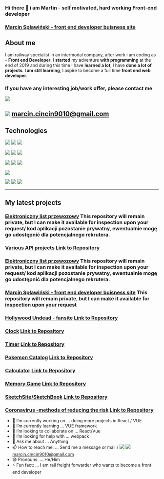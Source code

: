 ### Hi there 👋 i am Martin - self motivated, hard working Front-end developer

### [Marcin Spławiński - front end developer buisness site](https://marcinsplawinski.netlify.app/     "Marcin Spławiński - front end developer buisness site")

## About me

I am railway specialist in an intermodal company, after work i am coding as -  **Front end Developer**.
I **started** my adventure **with programming** at the end of 2019 and during this time I have **learned a lot**, I have **done a lot of projects**. **I am still learning**, I aspire to become a full time **front end web developer**.

### If you have any interesting job/work offer, please contact me

[![](https://img.shields.io/badge/-Linkedin-%230077B5?logo=linkedin)](https://www.linkedin.com/in/marcinsplawinskiprogramistajavascript/ "![](https://img.shields.io/badge/-Linkedin-%230077B5?logo=linkedin)")

![](https://img.shields.io/badge/-Gmail-orange?logo=gmail) marcin.cincin9010@gmail.com
------------
## Technologies

![](https://img.shields.io/badge/-HTML5-orange?logo=html5)
![](https://img.shields.io/badge/-CSS3-%231572B6?logo=CSS3)
![](https://img.shields.io/badge/-JavaScript-%23000?logo=javascript)

![](https://img.shields.io/badge/-Sass-%23000?logo=sass)
![](https://img.shields.io/badge/-Tailwind%20CSS-%23000?logo=tailwind-css)
![](https://img.shields.io/badge/-GraphQL-%23000?logo=GraphQL)

![](https://img.shields.io/badge/-VUE3-%23000?logo=vue.js)
![](https://img.shields.io/badge/-Gridsome-%23000?logo=gridsome)
![](https://img.shields.io/badge/-NUXT-%23000?logo=nuxt.js)

![](https://img.shields.io/badge/-React-%23000?logo=react)

![](https://img.shields.io/badge/-Visual%20Studio%20Code-%23000?logo=visual-studio-code)
![](https://img.shields.io/badge/-Git-%23000?logo=git)
![](https://img.shields.io/badge/-Adobe%20xD-%23000?logo=adobe-xd)

------------

## My latest projects


### [Elektroniczny list przewozowy](https://blacharstwo-radomsko.pl/     "Strona internetowa zakładu blacharskiego z Radomska")  This repository will remain private, but I can make it available for inspection upon your request/ kod aplikacji pozostanie prywatny, ewentualnie mogę go udostępnić dla potencjalnego rekrutera.
### [Various API projects](https://various-api.netlify.app/ "Various API projects") [Link to Repository](https://github.com/yakuza16/Various-API "Link to Repository")
### [Elektroniczny list przewozowy](https://elp.netlify.app/     "Aplikacja pozwalająca na stworzenie pociągu - dodanie podstawowych informacji o nadawcy przesyłki oraz odbiorcy. Dodanie wagonów i kontenerów. Oraz wygenerowanie kodu XML który należy skopiować do np. notatnika i zapisać z rozszerzeniem .xml. Plik zaczytuje się do systemu Elektroniczny List Przewozowy co pozwala nadać pociąg")  This repository will remain private, but I can make it available for inspection upon your request/ kod aplikacji pozostanie prywatny, ewentualnie mogę go udostępnić dla potencjalnego rekrutera.
### [Marcin Spławiński - front end developer buisness site](https://marcinsplawinski.netlify.app/     "Marcin Spławiński - front end developer buisness site")  This repository will remain private, but I can make it available for inspection upon your request
### [Hollywood Undead - fansite](https://vigilant-colden-87f5c6.netlify.app/     "Hollywood Undead - fansite")    [Link to Repository](https://github.com/yakuza16/hollywood-undead-fan-site "Link to Repository")
### [Clock](https://yakuza16.github.io/Clock/      "Clock")  [Link to Repository](https://github.com/yakuza16/Clock "Link to Repository")
### [Timer](https://yakuza16.github.io/Timer/      "Timer")  [Link to Repository](https://github.com/yakuza16/Timer "Link to Repository")
### [Pokemon Catalog](https://yakuza16.github.io/Pokemon-catalog/.   "Pokemon Catalog")  [Link to Repository](https://github.com/yakuza16/Pokemon-catalog "Link to Repository")
### [Calculator](https://yakuza16.github.io/Calc/ "Calculator")  [Link to Repository](https://github.com/yakuza16/Calc "Link to Repository")
### [Memory Game](https://yakuza16.github.io/Memory-Game/ "Memory Game")  [Link to Repository](https://github.com/yakuza16/Memory-Game "Link to Repository")
### [SketchSite/SketchBook](https://yakuza16.github.io/SketchSite/ "SketchSite/SketchBook")  [Link to Repository](https://github.com/yakuza16/SketchSite "Link to Repository")
### [Coronavirus -methods of reducing the risk](https://yakuza16.github.io/COVID19-Ways-of-reducing-the-risk/ "Coronavirus -methods of reducing the risk")  [Link to Repository](https://github.com/yakuza16/COVID19-Ways-of-reducing-the-risk "Link to Repository")


- 🔭 I’m currently working on ... doing more projects in React / VUE
- 🌱 I’m currently learning ... VUE framework
- 👯 I’m looking to collaborate on ... React/Vue
- 🤔 I’m looking for help with ... webpack
- 💬 Ask me about ... Anything
- 📫 How to reach me: ... Send me a message or mail / [![](https://img.shields.io/badge/-Linkedin-%230077B5?logo=linkedin)](https://www.linkedin.com/in/marcinsplawinskiprogramistajavascript/ "![](https://img.shields.io/badge/-Linkedin-%230077B5?logo=linkedin)")  ![](https://img.shields.io/badge/-Gmail-orange?logo=gmail) marcin.cincin9010@gmail.com
- 😄 Pronouns: ... He/Him
- ⚡ Fun fact: ... I am rail freight forwarder who wants to become a front end developer

